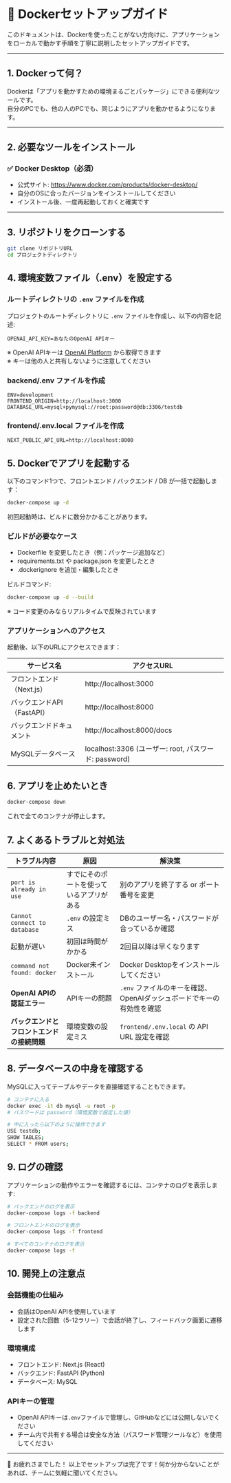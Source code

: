 # 🐳 Dockerセットアップガイド

このドキュメントは、Dockerを使ったことがない方向けに、アプリケーションをローカルで動かす手順を丁寧に説明したセットアップガイドです。

---

## 1. Dockerって何？

Dockerは「アプリを動かすための環境まるごとパッケージ」にできる便利なツールです。  
自分のPCでも、他の人のPCでも、同じようにアプリを動かせるようになります。

---

## 2. 必要なツールをインストール

### ✅ Docker Desktop（必須）

- 公式サイト: https://www.docker.com/products/docker-desktop/
- 自分のOSに合ったバージョンをインストールしてください
- インストール後、一度再起動しておくと確実です

---

## 3. リポジトリをクローンする

```bash
git clone リポジトリURL
cd プロジェクトディレクトリ
```

## 4. 環境変数ファイル（.env）を設定する

### ルートディレクトリの `.env` ファイルを作成

プロジェクトのルートディレクトリに `.env` ファイルを作成し、以下の内容を記述:
```
OPENAI_API_KEY=あなたのOpenAI APIキー
```

※ OpenAI APIキーは [OpenAI Platform](https://platform.openai.com/) から取得できます  
※ キーは他の人と共有しないように注意してください

### backend/.env ファイルを作成

```
ENV=development
FRONTEND_ORIGIN=http://localhost:3000
DATABASE_URL=mysql+pymysql://root:password@db:3306/testdb
```

### frontend/.env.local ファイルを作成

```
NEXT_PUBLIC_API_URL=http://localhost:8000
```

## 5. Dockerでアプリを起動する

以下のコマンド1つで、フロントエンド / バックエンド / DB が一括で起動します：

```bash
docker-compose up -d
```

初回起動時は、ビルドに数分かかることがあります。

### ビルドが必要なケース
- Dockerfile を変更したとき（例：パッケージ追加など）
- requirements.txt や package.json を変更したとき
- .dockerignore を追加・編集したとき

ビルドコマンド:
```bash
docker-compose up -d --build
```

※ コード変更のみならリアルタイムで反映されています

### アプリケーションへのアクセス

起動後、以下のURLにアクセスできます：

| サービス名 | アクセスURL |
|------------|------------|
| フロントエンド（Next.js） | http://localhost:3000 |
| バックエンドAPI（FastAPI） | http://localhost:8000 |
| バックエンドドキュメント | http://localhost:8000/docs |
| MySQLデータベース | localhost:3306 (ユーザー: root, パスワード: password) |

## 6. アプリを止めたいとき

```bash
docker-compose down
```

これで全てのコンテナが停止します。

## 7. よくあるトラブルと対処法

| トラブル内容 | 原因 | 解決策 |
|--------------|------|--------|
| `port is already in use` | すでにそのポートを使っているアプリがある | 別のアプリを終了する or ポート番号を変更 |
| `Cannot connect to database` | `.env` の設定ミス | DBのユーザー名・パスワードが合っているか確認 |
| 起動が遅い | 初回は時間がかかる | 2回目以降は早くなります |
| `command not found: docker` | Docker未インストール | Docker Desktopをインストールしてください |
| **OpenAI APIの認証エラー** | APIキーの問題 | `.env` ファイルのキーを確認、OpenAIダッシュボードでキーの有効性を確認 |
| **バックエンドとフロントエンドの接続問題** | 環境変数の設定ミス | `frontend/.env.local` の API URL 設定を確認 |

## 8. データベースの中身を確認する

MySQLに入ってテーブルやデータを直接確認することもできます。

```bash
# コンテナに入る
docker exec -it db mysql -u root -p
# パスワードは password（環境変数で設定した値）

# 中に入ったら以下のように操作できます
USE testdb;
SHOW TABLES;
SELECT * FROM users;
```

## 9. ログの確認

アプリケーションの動作やエラーを確認するには、コンテナのログを表示します:

```bash
# バックエンドのログを表示
docker-compose logs -f backend

# フロントエンドのログを表示
docker-compose logs -f frontend

# すべてのコンテナのログを表示
docker-compose logs -f
```

## 10. 開発上の注意点

### 会話機能の仕組み
- 会話はOpenAI APIを使用しています
- 設定された回数（5-12ラリー）で会話が終了し、フィードバック画面に遷移します

### 環境構成
- フロントエンド: Next.js (React)
- バックエンド: FastAPI (Python)
- データベース: MySQL

### APIキーの管理
- OpenAI APIキーは`.env`ファイルで管理し、GitHubなどには公開しないでください
- チーム内で共有する場合は安全な方法（パスワード管理ツールなど）を使用してください

---

🎉 お疲れさまでした！
以上でセットアップは完了です！何か分からないことがあれば、チームに気軽に聞いてください。

